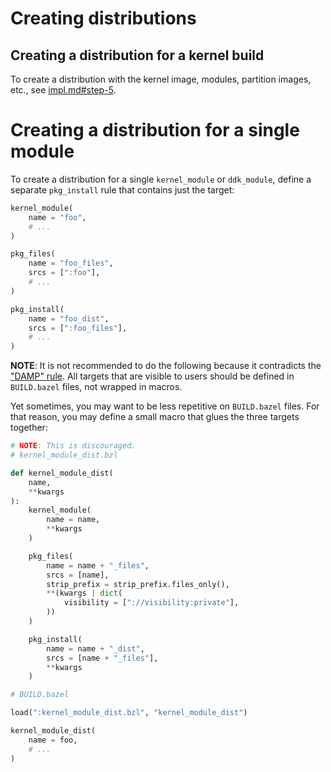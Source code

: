 # Creating distributions

## Creating a distribution for a kernel build

To create a distribution with the kernel image, modules,
partition images, etc., see [impl.md#step-5](impl.md#step-5).

# Creating a distribution for a single module

To create a distribution for a single `kernel_module` or `ddk_module`,
define a separate `pkg_install` rule that contains just the target:

```py
kernel_module(
    name = "foo",
    # ...
)

pkg_files(
    name = "foo_files",
    srcs = [":foo"],
    # ...
)

pkg_install(
    name = "foo_dist",
    srcs = [":foo_files"],
    # ...
)
```

**NOTE**: It is not recommended to do the following because it contradicts
the ["DAMP" rule](kleaf_development.md#damp). All targets that are visible to
users should be defined in `BUILD.bazel` files, not wrapped in macros.

Yet sometimes, you may want to be less repetitive on `BUILD.bazel` files. For that
reason, you may define a small macro that glues the three targets together:

```py
# NOTE: This is discouraged.
# kernel_module_dist.bzl

def kernel_module_dist(
    name,
    **kwargs
):
    kernel_module(
        name = name,
        **kwargs
    )

    pkg_files(
        name = name + "_files",
        srcs = [name],
        strip_prefix = strip_prefix.files_only(),
        **(kwargs | dict(
            visibility = ["://visibility:private"],
        ))
    )

    pkg_install(
        name = name + "_dist",
        srcs = [name + "_files"],
        **kwargs
    )
```

```py
# BUILD.bazel

load(":kernel_module_dist.bzl", "kernel_module_dist")

kernel_module_dist(
    name = foo,
    # ...
)
```
